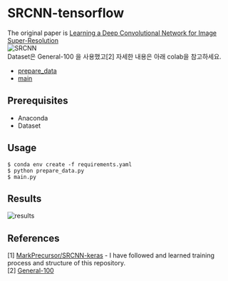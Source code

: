 # SRCNN-tensorflow
The original paper is [Learning a Deep Convolutional Network for Image Super-Resolution](https://arxiv.org/abs/1501.00092)  
![SRCNN](https://user-images.githubusercontent.com/45455072/82465244-08e5c980-9afa-11ea-8db2-0458af007012.png)  
Dataset은 General-100 을 사용했고[2] 자세한 내용은 아래 colab을 참고하세요. 
- [prepare_data](https://colab.research.google.com/drive/1hEyPcukzc_K5w2WLS5BFhkOIcMmFbxQa#scrollTo=ErzuyS4tU-3D)
- [main](https://colab.research.google.com/drive/17yuR0DYtRO3S4Ws2OZS-mPMhtH0lQgOS#scrollTo=6Qa3LgnT7X9N)


## Prerequisites
- Anaconda
- Dataset

## Usage
```
$ conda env create -f requirements.yaml
$ python prepare_data.py
$ main.py
```

## Results
![results](https://user-images.githubusercontent.com/45455072/82464619-4138d800-9af9-11ea-88c4-dc9e40d0c6de.png)

## References
[1] [MarkPrecursor/SRCNN-keras](https://github.com/MarkPrecursor/SRCNN-keras)
    - I have followed and learned training process and structure of this repository.  
[2] [General-100](https://drive.google.com/file/d/0B7tU5Pj1dfCMVVdJelZqV0prWnM/view)
